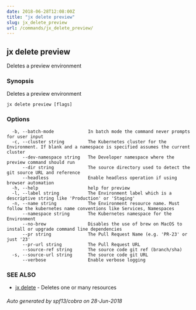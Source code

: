 ```yaml
---
date: 2018-06-28T12:08:00Z
title: "jx delete preview"
slug: jx_delete_preview
url: /commands/jx_delete_preview/
---
```

## jx delete preview

Deletes a preview environment

### Synopsis

Deletes a preview environment

```
jx delete preview [flags]
```

### Options

```
  -b, --batch-mode             In batch mode the command never prompts for user input
  -c, --cluster string         The Kubernetes cluster for the Environment. If blank and a namespace is specified assumes the current cluster
      --dev-namespace string   The Developer namespace where the preview command should run
      --dir string             The source directory used to detect the git source URL and reference
      --headless               Enable headless operation if using browser automation
  -h, --help                   help for preview
  -l, --label string           The Environment label which is a descriptive string like 'Production' or 'Staging'
  -n, --name string            The Environment resource name. Must follow the kubernetes name conventions like Services, Namespaces
      --namespace string       The Kubernetes namespace for the Environment
      --no-brew                Disables the use of brew on MacOS to install or upgrade command line dependencies
      --pr string              The Pull Request Name (e.g. 'PR-23' or just '23'
      --pr-url string          The Pull Request URL
      --source-ref string      The source code git ref (branch/sha)
  -s, --source-url string      The source code git URL
      --verbose                Enable verbose logging
```

### SEE ALSO

* [jx delete](/commands/jx_delete/)	 - Deletes one or many resources

###### Auto generated by spf13/cobra on 28-Jun-2018
